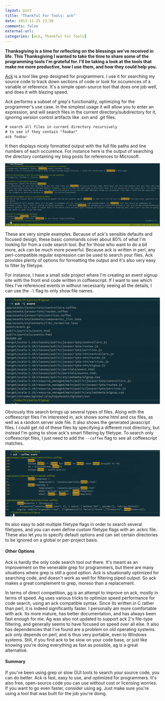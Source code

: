 ```yaml
---
layout: post
title: "Thankful For Tools: ack"
date: 2013-11-25 23:50
comments: false
external-url: 
categories: [ack, Thankful For Tools]
---
```


__Thanksgiving is a time for reflecting on the blessings we've received in life. This Thanksgiving I wanted to take the time to share some of the programming tools I'm grateful for. I'll be taking a look at the tools that make me more productive, how I use them, and how they could help you.__

[Ack][ack] is a tool like grep designed for programmers.  I use it for searching my source code to track down 
sections of code or look for occurences of a variable or reference.  It's a simple open-source tool that does
one job well, and does it with blazing speed.

<!-- more -->

Ack performs a subset of grep's functionality, optimizing for the programmer's use case. 
In the simplest usage it will allow you to enter an expression, and will search files in the 
current directory/subdirectory for it, ignoring version control artifacts like .svn and .git files.

    # search all files in current directory recursively
    # to see if they contain "foobar"
    ack foobar

It then displays nicely formatted output with the full file paths and line numbers of each occurence.
For instance here is the output of searching the directory containing my blog posts for references to Microsoft.

![ack usage example](/images/post_images/ack_msft.png)

These are very simple examples.  Because of ack's sensible defaults and focused design, 
these basic commands cover about 80% of what I'm looking for from a code search tool. 
But for those who want to do a bit more, ack can be much more powerful.  Because ack is
written in perl, any perl-compatible regular expression can be used to search your files.  Ack 
provides plenty of options for formatting the output and it's also very easy to filter by filetype.

For instance, I have a small side project where I'm creating an event signup site with the
front end code written in coffeescript.  If I want to see which files I've referenced events
in without necessarily seeing all the details, I can use the `-l` flag to only show file names.

![filenames only](/images/post_images/ack_signup.png)

Obviously this search brings up several types of files. Along with the coffeescript files I'm
interested in, ack shows some html and css files, as well as a random server side file.  It also
shows the generated javascript files.  I could get rid of these files by specifying a different root
directory, but instead I'm going to show ack's  smart filtering by filetype.  To search only 
coffeescript files, I just need to add the `--coffee` flag to see all coffeescript matches.

![ack filetype filtering](/images/post_images/ack_event.png)

Its also easy to add multiple filetype flags in order to search several filetypes, and you can even
define custom filetype flags with an .ackrc file.  These also let you to specify default options and
can set certain directories to be ignored on a global or per-project basis.

#### Other Options

Ack is hardly the only code search tool out there.  It's meant as an improvement on 
the venerable grep for programmers, but there are many situations where grep is still a
good option.  Ack is situationally optimized for searching code, and doesn't work as well for 
filtering piped output. So ack makes a great complement to grep, moreso than a replacement.

In terms of direct competition, [ag][ag] is an attempt to improve on ack, mostly in terms of speed.
Ag uses various tricks to optimize speed performance for code search, using an ack compatible syntax.
Since its written in C rather than perl, it is indeed significantly faster.  I personally am more
comfortable with ack.  Its more mature, has better documentation, and has always been fast enough for me.
Ag was also not updated to support ack 2's file-type filtering, and generally seems to have focused on
speed over all else.  It also has dependencies that I've found are a problem on old operating systems.
ack only depends on perl, and is thus very portable, even to Windows systems.  Still, if you find ack
to be slow on your code base, or just like knowing you're doing everything as fast as possible, ag is
a great alternative.

#### Summary

If you've been using grep or slow GUI tools to search your source code, you can do better.
Ack is fast, easy to use, and optimized for programmers.  It's also free, open-source code 
you can use without cost or licensing worries.  If you want to go even faster, 
consider using ag.  Just make sure you're using a tool that was built for the job you're doing.


[ag]: https://github.com/ggreer/the_silver_searcher
[ack]: http://beyondgrep.com/
